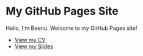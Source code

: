 # My GitHub Pages Site

Hello, I'm Beenu. Welcome to my GitHub Pages site!

- [View my CV](cv.pdf)
- [View my Slides](slides.pdf)
